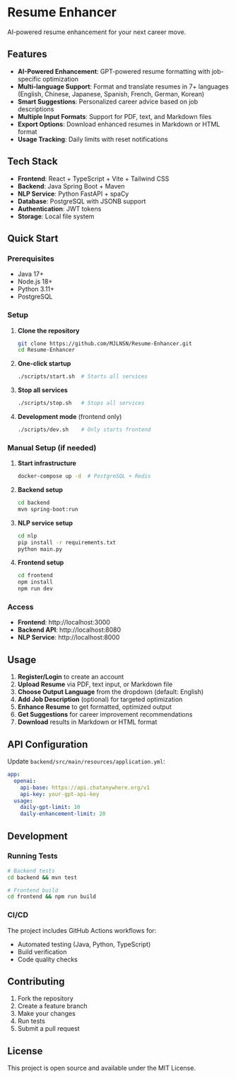 # Resume Enhancer

AI-powered resume enhancement for your next career move.

## Features

- **AI-Powered Enhancement**: GPT-powered resume formatting with job-specific optimization
- **Multi-language Support**: Format and translate resumes in 7+ languages (English, Chinese, Japanese, Spanish, French, German, Korean)
- **Smart Suggestions**: Personalized career advice based on job descriptions
- **Multiple Input Formats**: Support for PDF, text, and Markdown files
- **Export Options**: Download enhanced resumes in Markdown or HTML format
- **Usage Tracking**: Daily limits with reset notifications

## Tech Stack

- **Frontend**: React + TypeScript + Vite + Tailwind CSS
- **Backend**: Java Spring Boot + Maven
- **NLP Service**: Python FastAPI + spaCy
- **Database**: PostgreSQL with JSONB support
- **Authentication**: JWT tokens
- **Storage**: Local file system

## Quick Start

### Prerequisites
- Java 17+
- Node.js 18+
- Python 3.11+
- PostgreSQL

### Setup

1. **Clone the repository**
   ```bash
   git clone https://github.com/MJLNSN/Resume-Enhancer.git
   cd Resume-Enhancer
   ```

2. **One-click startup**
   ```bash
   ./scripts/start.sh  # Starts all services
   ```

3. **Stop all services**
   ```bash
   ./scripts/stop.sh   # Stops all services
   ```

4. **Development mode** (frontend only)
   ```bash
   ./scripts/dev.sh    # Only starts frontend
   ```

### Manual Setup (if needed)

1. **Start infrastructure**
   ```bash
   docker-compose up -d  # PostgreSQL + Redis
   ```

2. **Backend setup**
   ```bash
   cd backend
   mvn spring-boot:run
   ```

3. **NLP service setup**
   ```bash
   cd nlp
   pip install -r requirements.txt
   python main.py
   ```

4. **Frontend setup**
   ```bash
   cd frontend
   npm install
   npm run dev
   ```

### Access

- **Frontend**: http://localhost:3000
- **Backend API**: http://localhost:8080
- **NLP Service**: http://localhost:8000

## Usage

1. **Register/Login** to create an account
2. **Upload Resume** via PDF, text input, or Markdown file
3. **Choose Output Language** from the dropdown (default: English)
4. **Add Job Description** (optional) for targeted optimization
5. **Enhance Resume** to get formatted, optimized output
6. **Get Suggestions** for career improvement recommendations
7. **Download** results in Markdown or HTML format

## API Configuration

Update `backend/src/main/resources/application.yml`:

```yaml
app:
  openai:
    api-base: https://api.chatanywhere.org/v1
    api-key: your-gpt-api-key
  usage:
    daily-gpt-limit: 10
    daily-enhancement-limit: 20
```

## Development

### Running Tests

```bash
# Backend tests
cd backend && mvn test

# Frontend build
cd frontend && npm run build
```

### CI/CD

The project includes GitHub Actions workflows for:
- Automated testing (Java, Python, TypeScript)
- Build verification
- Code quality checks

## Contributing

1. Fork the repository
2. Create a feature branch
3. Make your changes
4. Run tests
5. Submit a pull request

## License

This project is open source and available under the MIT License.